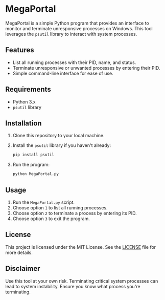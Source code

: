 # MegaPortal

MegaPortal is a simple Python program that provides an interface to monitor and terminate unresponsive processes on Windows. This tool leverages the `psutil` library to interact with system processes.

## Features

- List all running processes with their PID, name, and status.
- Terminate unresponsive or unwanted processes by entering their PID.
- Simple command-line interface for ease of use.

## Requirements

- Python 3.x
- `psutil` library

## Installation

1. Clone this repository to your local machine.
2. Install the `psutil` library if you haven't already:

   ```bash
   pip install psutil
   ```

3. Run the program:

   ```bash
   python MegaPortal.py
   ```

## Usage

1. Run the `MegaPortal.py` script.
2. Choose option `1` to list all running processes.
3. Choose option `2` to terminate a process by entering its PID.
4. Choose option `3` to exit the program.

## License

This project is licensed under the MIT License. See the [LICENSE](LICENSE) file for more details.

## Disclaimer

Use this tool at your own risk. Terminating critical system processes can lead to system instability. Ensure you know what process you're terminating.